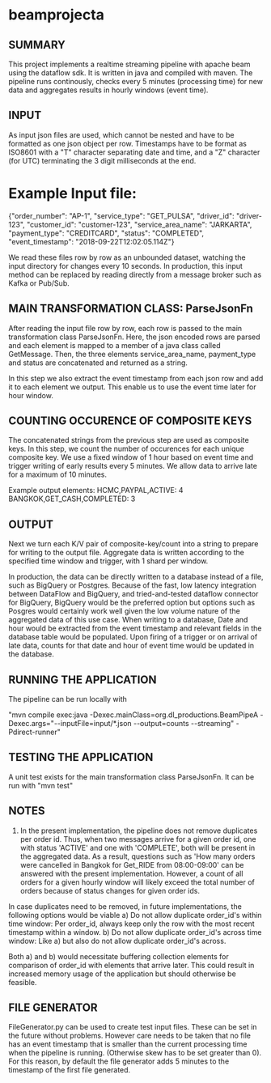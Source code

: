 # beamprojecta


## SUMMARY
This project implements a realtime streaming pipeline with apache beam using the dataflow sdk. It is written in java and compiled with maven. The pipeline runs continously, checks every 5 minutes (processing time) for new data and aggregates results in hourly windows (event time).

## INPUT
As input json files are used, which cannot be nested and have to be formatted as one json object per row. Timestamps have to be format as ISO8601 with a "T" character separating date and time, and a "Z" character (for UTC) terminating the 3 digit milliseconds at the end. 

# Example Input file:
{"order_number": "AP-1", "service_type": "GET_PULSA", "driver_id": "driver-123", "customer_id": "customer-123", "service_area_name": "JARKARTA", "payment_type": "CREDITCARD", "status": "COMPLETED", "event_timestamp": "2018-09-22T12:02:05.114Z"}

We read these files row by row as an unbounded dataset, watching the input directory for changes every 10 seconds. In production, this input method can be replaced by reading directly from a message broker such as Kafka or Pub/Sub. 

## MAIN TRANSFORMATION CLASS: ParseJsonFn
After reading the input file row by row, each row is passed to the main transformation class ParseJsonFn. Here, the json encoded rows are parsed and each element is mapped to a member of a java class called GetMessage. Then, the three elements service_area_name, payment_type and status are concatenated and returned as a string. 

In this step we also extract the event timestamp from each json row and add it to each element we output. This enable us to use the event time later for hour window. 

## COUNTING OCCURENCE OF COMPOSITE KEYS
The concatenated strings from the previous step are used as composite keys. In this step, we count the number of occurences for each unique composite key. 
We use a fixed window of 1 hour based on event time and trigger writing of early results every 5 minutes. We allow data to arrive late for a maximum of 10 minutes.

Example output elements:
HCMC,PAYPAL,ACTIVE: 4
BANGKOK,GET_CASH,COMPLETED: 3

## OUTPUT
Next we turn each K/V pair of composite-key/count into a string to prepare for writing to the output file. Aggregate data is written according to the specified time window and trigger, with 1 shard per window. 

In production, the data can be directly written to a database instead of a file, such as BigQuery or Postgres. Because of the fast, low latency integration between DataFlow and BigQuery, and tried-and-tested dataflow connector for BigQuery, BigQuery would be the preferred option but options such as Posgres would certainly work well given the low volume nature of the aggregated data of this use case. When writing to a database, Date and hour would be extracted from the event timestamp and relevant fields in the database table would be populated. Upon firing of a trigger or on arrival of late data, counts for that date and hour of event time would be updated in the database.  

## RUNNING THE APPLICATION
The pipeline can be run locally with 

"mvn compile exec:java -Dexec.mainClass=org.dl_productions.BeamPipeA -Dexec.args="--inputFile=input/*.json --output=counts --streaming" -Pdirect-runner"


## TESTING THE APPLICATION
A unit test exists for the main transformation class ParseJsonFn. It can be run with 
"mvn test"

## NOTES
1. In the present implementation, the pipeline does not remove duplicates per order id. Thus, when two messages arrive for a given order id, one with status 'ACTIVE' and one with 'COMPLETE', both will be present in the aggregated data. As a result, questions such as 'How many orders were cancelled in Bangkok for Get_RIDE from 08:00-09:00' can be answered with the present implementation. However, a count of all orders for a given hourly window will likely exceed the total number of orders because of status changes for given order ids.

In case duplicates need to be removed, in future implementations, the following options would be viable
a) Do not allow duplicate order_id's within time window: Per order_id, always keep only the row with the most recent timestamp within a window. 
b) Do not allow duplicate order_id's across time window: Like a) but also do not allow duplicate order_id's across. 

Both a) and b) would necessitate buffering collection elements for comparison of order_id with elements that arrive later. This could result in increased memory usage of the application but should otherwise be feasible. 

## FILE GENERATOR
FileGenerator.py can be used to create test input files. These can be set in the future without problems. However care needs to be taken that no file has an event timestamp that is smaller than the current processing time when the pipeline is running. (Otherwise skew has to be set greater than 0). For this reason, by default the file generator adds 5 minutes to the timestamp of the first file generated. 






